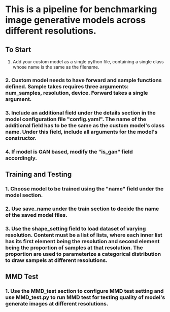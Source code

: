 # This is a pipeline for benchmarking image generative models across different resolutions.
## To Start
 1. Add your custom model as a single python file, containing a single class whose name is the same as the filename.
### 2. Custom model needs to have forward and sample functions defined. Sample takes requires three arguments: num_samples, resolution, device. Forward takes a single argument.
### 3. Include an additional field under the details section in the model configuration file "config.yaml". The name of the additional field has to be the same as the custom model's class name. Under this field, include all arguments for the model's constructor.
### 4. If model is GAN based, modify the "is_gan" field accordingly.
## Training and Testing
### 1. Choose model to be trained using the "name" field under the model section.
### 2. Use save_name under the train section to decide the name of the saved model files.
### 3. Use the shape_setting field to load dataset of varying resolution. Content must be a list of lists, where each inner list has its first element being the resolution and second element being the proportion of samples at that resolution. The proportion are used to parameterize a categorical distribution to draw sampels at different resolutions.
## MMD Test
### 1. Use the MMD_test section to configure MMD test setting and use MMD_test.py to run MMD test for testing quality of model's generate images at different resolutions.
